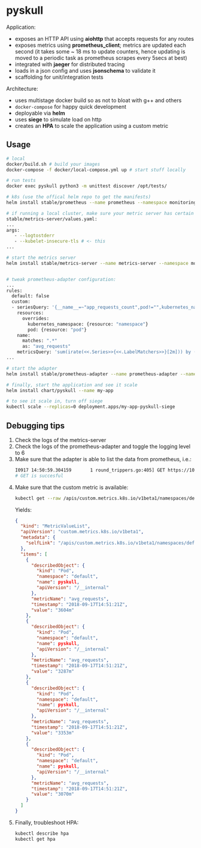 # pyskull

Application:
- exposes an HTTP API using **aiohttp** that accepts requests for any routes
- exposes metrics using **prometheus_client**; metrics are updated each second
(it takes some ~ 18 ms to update counters, hence updating is moved to a periodic task as prometheus 
scrapes every 5secs at best)
- integrated with **jaeger** for distributed tracing
- loads in a json config and uses **jsonschema** to validate it
- scaffolding for unit/integration tests

Architecture:
- uses multistage docker build so as not to bloat with g++ and others
- `docker-compose` for happy quick development
- deployable via **helm**
- uses **siege** to simulate load on http
- creates an **HPA** to scale the application using a custom metric

## Usage

```bash
# local
docker/build.sh # build your images
docker-compose -f docker/local-compose.yml up # start stuff locally

# run tests
docker exec pyskull python3 -m unittest discover /opt/tests/

# k8s (use the offical helm repo to get the manifests)
helm install stable/prometheus --name prometheus --namespace monitoring

# if running a local cluster, make sure your metric server has certain flags
stable/metrics-server/values.yaml:
...
args:
   - --logtostderr
   - --kubelet-insecure-tls # <- this
...

# start the metrics server
helm install stable/metrics-server --name metrics-server --namespace monitoring


# tweak prometheus-adapter configuration:
...
rules:
  default: false
  custom:
  - seriesQuery: '{__name__=~"app_requests_count",pod!="",kubernetes_namespace!=""}'
    resources:
      overrides:
        kubernetes_namespace: {resource: "namespace"}
        pod: {resource: "pod"}
    name:
      matches: ".*"
      as: "avg_requests"
    metricsQuery: 'sum(irate(<<.Series>>{<<.LabelMatchers>>}[2m])) by (<<.GroupBy>>)'
...

# start the adapter
helm install stable/prometheus-adapter --name prometheus-adapter --namespace monitoring

# finally, start the application and see it scale
helm install chart/pyskull --name my-app

# to see it scale in, turn off siege
kubectl scale --replicas=0 deployment.apps/my-app-pyskull-siege
```

## Debugging tips
1. Check the logs of the metrics-server
2. Check the logs of the prometheus-adapter and toggle the logging level to 6
3. Make sure that the adapter is able to list the data from prometheus, i.e.:
    ```bash
    I0917 14:50:59.304159       1 round_trippers.go:405] GET https://10.96.0.1:443/api/v1/namespaces/default/pods?labelSelector=app%3Dpyskull%2Crelease%3Dmy-app 200 OK in 3 milliseconds
    # GET is succesful
    ```
4. Make sure that the custom metric is available:
    ```bash
    kubectl get --raw /apis/custom.metrics.k8s.io/v1beta1/namespaces/default/pods/*/avg_requests
    ```
    Yields:
    ```json
    {
      "kind": "MetricValueList",
      "apiVersion": "custom.metrics.k8s.io/v1beta1",
      "metadata": {
        "selfLink": "/apis/custom.metrics.k8s.io/v1beta1/namespaces/default/pods/%2A/avg_requests"
      },
      "items": [
        {
          "describedObject": {
            "kind": "Pod",
            "namespace": "default",
            "name": pyskull,
            "apiVersion": "/__internal"
          },
          "metricName": "avg_requests",
          "timestamp": "2018-09-17T14:51:21Z",
          "value": "3604m"
        },
        {
          "describedObject": {
            "kind": "Pod",
            "namespace": "default",
            "name": pyskull,
            "apiVersion": "/__internal"
          },
          "metricName": "avg_requests",
          "timestamp": "2018-09-17T14:51:21Z",
          "value": "3287m"
        },
        {
          "describedObject": {
            "kind": "Pod",
            "namespace": "default",
            "name": pyskull,
            "apiVersion": "/__internal"
          },
          "metricName": "avg_requests",
          "timestamp": "2018-09-17T14:51:21Z",
          "value": "3353m"
        },
        {
          "describedObject": {
            "kind": "Pod",
            "namespace": "default",
            "name": pyskull,
            "apiVersion": "/__internal"
          },
          "metricName": "avg_requests",
          "timestamp": "2018-09-17T14:51:21Z",
          "value": "3070m"
        }
      ]
    }
    ```
5. Finally, troubleshoot HPA:
    ```bash
    kubectl describe hpa
    kubectl get hpa
    ```